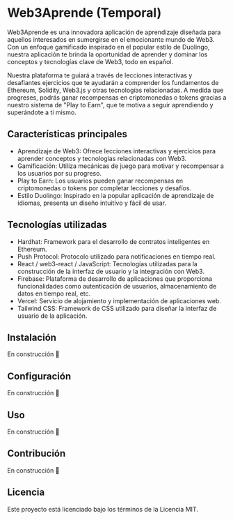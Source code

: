 # Web3Aprende (Temporal)

Web3Aprende es una innovadora aplicación de aprendizaje diseñada para aquellos interesados en sumergirse en el emocionante mundo de Web3. Con un enfoque gamificado inspirado en el popular estilo de Duolingo, nuestra aplicación te brinda la oportunidad de aprender y dominar los conceptos y tecnologías clave de Web3, todo en español.

Nuestra plataforma te guiará a través de lecciones interactivas y desafiantes ejercicios que te ayudarán a comprender los fundamentos de Ethereum, Solidity, Web3.js y otras tecnologías relacionadas. A medida que progreses, podrás ganar recompensas en criptomonedas o tokens gracias a nuestro sistema de "Play to Earn", que te motiva a seguir aprendiendo y superándote a ti mismo.

## **Características principales**

- Aprendizaje de Web3: Ofrece lecciones interactivas y ejercicios para aprender conceptos y tecnologías relacionadas con Web3.
- Gamificación: Utiliza mecánicas de juego para motivar y recompensar a los usuarios por su progreso.
- Play to Earn: Los usuarios pueden ganar recompensas en criptomonedas o tokens por completar lecciones y desafíos.
- Estilo Duolingo: Inspirado en la popular aplicación de aprendizaje de idiomas, presenta un diseño intuitivo y fácil de usar.

## **Tecnologías utilizadas**

- Hardhat: Framework para el desarrollo de contratos inteligentes en Ethereum.
- Push Protocol: Protocolo utilizado para notificaciones en tiempo real.
- React / web3-react / JavaScript: Tecnologías utilizadas para la construcción de la interfaz de usuario y la integración con Web3.
- Firebase: Plataforma de desarrollo de aplicaciones que proporciona funcionalidades como autenticación de usuarios, almacenamiento de datos en tiempo real, etc.
- Vercel: Servicio de alojamiento y implementación de aplicaciones web.
- Tailwind CSS: Framework de CSS utilizado para diseñar la interfaz de usuario de la aplicación.

## **Instalación**

En construcción 🚧

## **Configuración**

En construcción 🚧

## **Uso**

En construcción 🚧

## **Contribución**

En construcción  🚧

## **Licencia**

Este proyecto está licenciado bajo los términos de la Licencia MIT.